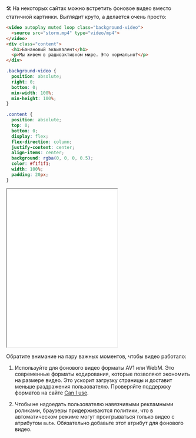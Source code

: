 🛠 На некоторых сайтах можно встретить фоновое видео вместо статичной картинки. Выглядит круто, а делается очень просто:

```html
<video autoplay muted loop class="background-video">
  <source src="storm.mp4" type="video/mp4">
</video>
<div class="content">
  <h1>Банановый эквивалент</h1>
  <p>Мы живем в радиоактивном мире. Это нормально?</p>
</div>
```

```css
.background-video {
  position: absolute;
  right: 0;
  bottom: 0;
  min-width: 100%;
  min-height: 100%;
}

.content {
  position: absolute;
  top: 0;
  bottom: 0;
  display: flex;
  flex-direction: column;
  justify-content: center;
  align-items: center;
  background: rgba(0, 0, 0, 0.5);
  color: #f1f1f1;
  width: 100%;
  padding: 20px;
}
```

<iframe title="Видео на фоне — <video> — Дока" src="../demos/background/" height="430"></iframe>

Обратите внимание на пару важных моментов, чтобы видео работало:

1. Используйте для фонового видео форматы AV1 или WebM. Это современные форматы кодирования, которые позволяют экономить на размере видео. Это ускорит загрузку страницы и доставит меньше раздражения пользователю. Проверяйте поддержку форматов на сайте [Can I use](https://caniuse.com/).

1. Чтобы не надоедать пользователю навязчивыми рекламными роликами, браузеры придерживаются политики, что в автоматическом режиме могут проигрываться только видео с атрибутом `mute`. Обязательно добавьте этот атрибут для фонового видео.
